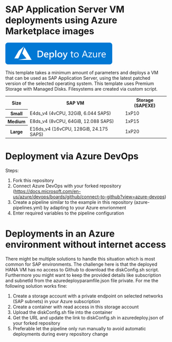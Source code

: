 # SAP Application Server VM deployments using Azure Marketplace images

[![Deploy To Azure](https://raw.githubusercontent.com/Azure/azure-quickstart-templates/master/1-CONTRIBUTION-GUIDE/images/deploytoazure.svg?sanitize=true)](https://portal.azure.com/#create/Microsoft.Template/uri/https%3A%2F%2Fraw.githubusercontent.com%2Fdhartenstein82%2Fsap-app-server%2Fmain%2Fazuredeploy.json) 

This template takes a minimum amount of parameters and deploys a VM that can be used as SAP Application Server, using the latest patched version of the selected operating system. This template uses Premium Storage with Managed Disks. Filesystems are created via custom script. 

<table>
	<tr>
		<th>Size</th>
		<th>SAP VM</th>
		<th>Storage (SAPEXE)</th>
	</tr>
	<tr>
		<th>Small</th>
		<td>E4ds_v4 (4vCPU, 32GiB, 6.044 SAPS)</td>
		<td>1xP10</td>
	</tr>
	<tr>
		<th>Medium</th>
		<td>E8ds_v4 (8vCPU, 64GiB, 12.088 SAPS)</td>
		<td>1xP15</td>
	</tr>
	<tr>
		<th>Large</th>
		<td>E16ds_v4 (16vCPU, 128GiB, 24.175 SAPS)</td>
		<td>1xP20</td>
	</tr>
</table>


# Deployment via Azure DevOps
Steps:
1. Fork this repository 
2. Connect Azure DevOps with your forked repository (https://docs.microsoft.com/en-us/azure/devops/boards/github/connect-to-github?view=azure-devops)
3. Create a pipeline similar to the example in this repository (azure-pipelines.yml) by adapting to your Azure envrionment
4. Enter required variables to the pipeline configuration

# Deployments in an Azure environment without internet access 
There might be multiple solutions to handle this situation which is most common for SAP environments. 
The challenge here is that the deployed HANA VM has no access to Github to download the diskConfig.sh script. 
Furthermore you might want to keep the provided details like subscription and subnetId from the azuredeployparamfile.json file private. 
For me the following solution works fine:

1. Create a storage account with a private endpoint on selected networks (SAP subnets) in your Azure subscription
2. Create a container with read access in this storage account 
3. Upload the diskConfig.sh file into the container
4. Get the URL and update the link to diskConfig.sh in azuredeploy.json of your forked repository
5. Preferable let the pipeline only run manually to avoid automatic deployments during every repository change
